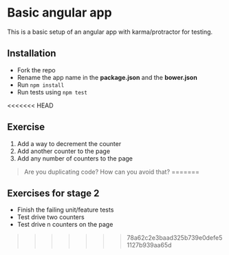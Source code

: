 # Basic angular app

This is a basic setup of an angular app with karma/protractor for testing.

## Installation

* Fork the repo
* Rename the app name in the **package.json** and the **bower.json**
* Run `npm install`
* Run tests using `npm test`

<<<<<<< HEAD
## Exercise

1. Add a way to decrement the counter
1. Add another counter to the page
1. Add any number of counters to the page

> Are you duplicating code? How can you avoid that?
=======
## Exercises for stage 2

* Finish the failing unit/feature tests
* Test drive two counters
* Test drive n counters on the page
>>>>>>> 78a62c2e3baad325b739e0defe51127b939aa65d
